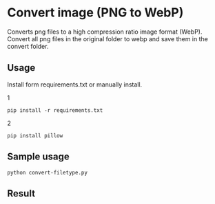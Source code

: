 # Convert image (PNG to WebP)

Converts png files to a high compression ratio image format (WebP). Convert all png files in the original folder to webp and save them in the convert folder.

## Usage
Install form requirements.txt or manually install.

1

	pip install -r requirements.txt

2

	pip install pillow

	
## Sample usage

	python convert-filetype.py

## Result